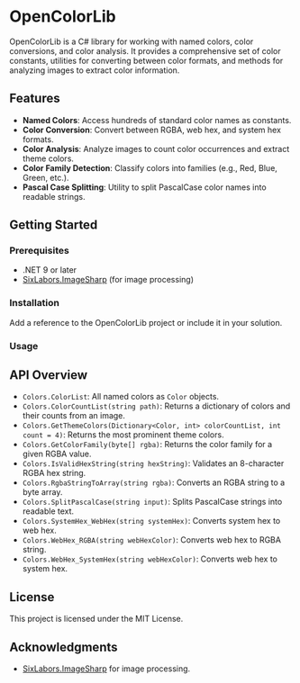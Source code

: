 # OpenColorLib

OpenColorLib is a C# library for working with named colors, color conversions, and color analysis. It provides a comprehensive set of color constants, utilities for converting between color formats, and methods for analyzing images to extract color information.

## Features

- **Named Colors**: Access hundreds of standard color names as constants.
- **Color Conversion**: Convert between RGBA, web hex, and system hex formats.
- **Color Analysis**: Analyze images to count color occurrences and extract theme colors.
- **Color Family Detection**: Classify colors into families (e.g., Red, Blue, Green, etc.).
- **Pascal Case Splitting**: Utility to split PascalCase color names into readable strings.

## Getting Started

### Prerequisites

- .NET 9 or later
- [SixLabors.ImageSharp](https://github.com/SixLabors/ImageSharp) (for image processing)

### Installation

Add a reference to the OpenColorLib project or include it in your solution.

### Usage
## API Overview

- `Colors.ColorList`: All named colors as `Color` objects.
- `Colors.ColorCountList(string path)`: Returns a dictionary of colors and their counts from an image.
- `Colors.GetThemeColors(Dictionary<Color, int> colorCountList, int count = 4)`: Returns the most prominent theme colors.
- `Colors.GetColorFamily(byte[] rgba)`: Returns the color family for a given RGBA value.
- `Colors.IsValidHexString(string hexString)`: Validates an 8-character RGBA hex string.
- `Colors.RgbaStringToArray(string rgba)`: Converts an RGBA string to a byte array.
- `Colors.SplitPascalCase(string input)`: Splits PascalCase strings into readable text.
- `Colors.SystemHex_WebHex(string systemHex)`: Converts system hex to web hex.
- `Colors.WebHex_RGBA(string webHexColor)`: Converts web hex to RGBA string.
- `Colors.WebHex_SystemHex(string webHexColor)`: Converts web hex to system hex.

## License

This project is licensed under the MIT License.

## Acknowledgments

- [SixLabors.ImageSharp](https://github.com/SixLabors/ImageSharp) for image processing.
